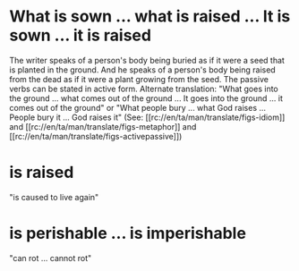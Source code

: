 # What is sown ... what is raised ... It is sown ... it is raised

The writer speaks of a person's body being buried as if it were a seed that is planted in the ground. And he speaks of a person's body being raised from the dead as if it were a plant growing from the seed. The passive verbs can be stated in active form. Alternate translation: "What goes into the ground ... what comes out of the ground ... It goes into the ground ... it comes out of the ground" or "What people bury ... what God raises ... People bury it ... God raises it" (See: [[rc://en/ta/man/translate/figs-idiom]] and [[rc://en/ta/man/translate/figs-metaphor]] and [[rc://en/ta/man/translate/figs-activepassive]])

# is raised

"is caused to live again"

# is perishable ... is imperishable

"can rot ... cannot rot"

